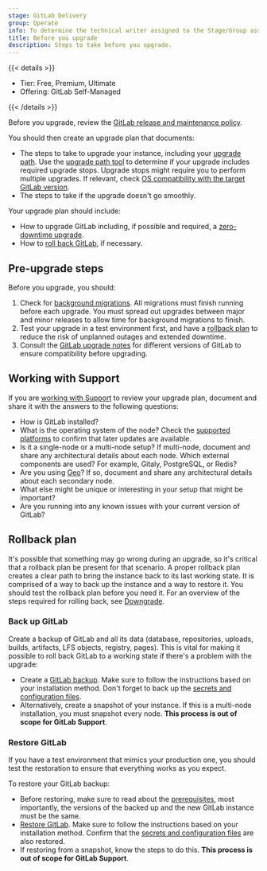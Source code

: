 ```yaml
---
stage: GitLab Delivery
group: Operate
info: To determine the technical writer assigned to the Stage/Group associated with this page, see https://handbook.gitlab.com/handbook/product/ux/technical-writing/#assignments
title: Before you upgrade
description: Steps to take before you upgrade.
---
```


{{< details >}}

- Tier: Free, Premium, Ultimate
- Offering: GitLab Self-Managed

{{< /details >}}

Before you upgrade, review the [GitLab release and maintenance policy](../policy/maintenance.md).

You should then create an upgrade plan that documents:

- The steps to take to upgrade your instance, including your [upgrade path](upgrade_paths.md). Use the
  [upgrade path tool](upgrade_paths.md#upgrade-path-tool) to determine if your upgrade includes required upgrade stops.
  Upgrade stops might require you to perform multiple upgrades. If relevant, check
  [OS compatibility with the target GitLab version](../install/package/_index.md).
- The steps to take if the upgrade doesn't go smoothly.

Your upgrade plan should include:

- How to upgrade GitLab including, if possible and required, a [zero-downtime upgrade](zero_downtime.md).
- How to [roll back GitLab](#rollback-plan), if necessary.

## Pre-upgrade steps

Before you upgrade, you should:

1. Check for [background migrations](background_migrations.md). All migrations must finish running before each upgrade.
   You must spread out upgrades between major and minor releases to allow time for background migrations to finish.
1. Test your upgrade in a test environment first, and have a [rollback plan](#rollback-plan)
   to reduce the risk of unplanned outages and extended downtime.
1. Consult the [GitLab upgrade notes](versions/_index.md) for different versions of GitLab to ensure compatibility
   before upgrading.

## Working with Support

If you are [working with Support](https://about.gitlab.com/support/scheduling-upgrade-assistance/) to review your
upgrade plan, document and share it with the answers to the following questions:

- How is GitLab installed?
- What is the operating system of the node? Check the [supported platforms](../install/package/_index.md#supported-platforms)
  to confirm that later updates are available.
- Is it a single-node or a multi-node setup? If multi-node, document and share any architectural details about each node.
  Which external components are used? For example, Gitaly, PostgreSQL, or Redis?
- Are you using [Geo](../administration/geo/_index.md)? If so, document and share any architectural details about
  each secondary node.
- What else might be unique or interesting in your setup that might be important?
- Are you running into any known issues with your current version of GitLab?

## Rollback plan

It's possible that something may go wrong during an upgrade, so it's critical
that a rollback plan be present for that scenario. A proper rollback plan
creates a clear path to bring the instance back to its last working state. It is
comprised of a way to back up the instance and a way to restore it. You should
test the rollback plan before you need it. For an overview of the steps required
for rolling back, see [Downgrade](package/downgrade.md).

### Back up GitLab

Create a backup of GitLab and all its data (database, repositories, uploads, builds,
artifacts, LFS objects, registry, pages). This is vital for making it possible
to roll back GitLab to a working state if there's a problem with the upgrade:

- Create a [GitLab backup](../administration/backup_restore/_index.md).
  Make sure to follow the instructions based on your installation method.
  Don't forget to back up the [secrets and configuration files](../administration/backup_restore/backup_gitlab.md#storing-configuration-files).
- Alternatively, create a snapshot of your instance. If this is a multi-node
  installation, you must snapshot every node.
  **This process is out of scope for GitLab Support**.

### Restore GitLab

If you have a test environment that mimics your production one, you should test the restoration to ensure that everything works as you expect.

To restore your GitLab backup:

- Before restoring, make sure to read about the
  [prerequisites](../administration/backup_restore/_index.md#restore-gitlab), most importantly,
  the versions of the backed up and the new GitLab instance must be the same.
- [Restore GitLab](../administration/backup_restore/_index.md#restore-gitlab).
  Make sure to follow the instructions based on your installation method.
  Confirm that the [secrets and configuration files](../administration/backup_restore/backup_gitlab.md#storing-configuration-files) are also restored.
- If restoring from a snapshot, know the steps to do this.
  **This process is out of scope for GitLab Support**.
